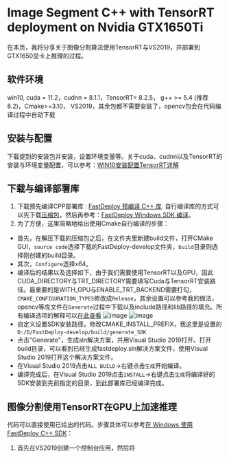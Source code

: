 # Image Segment C++ with TensorRT deployment on Nvidia GTX1650Ti
在本页，我将分享关于图像分割算法使用TensorRT与VS2019，并部署到GTX1650显卡上推理的过程。

## 软件环境
win10, cuda = 11.2，cudnn = 8.1.1，TensorRT= 8.2.5， g++ >= 5.4 (推荐8.2)，Cmake>=3.10， VS2019，其余包都不需要安装了，opencv包会在代码编译过程中自动下载

## 安装与配置
下载提到的安装包并安装，设置环境变量等。关于cuda、cudnn以及TensorRT的安装与环境变量配置，可以参考：[WIN10安装配置TensorRT详解](https://blog.csdn.net/caobin_cumt/article/details/125579033?ops_request_misc=&request_id=&biz_id=102&utm_term=window%E4%B8%8Bscuda%E4%B8%8EtensorRT%E5%AE%89%E8%A3%85&utm_medium=distribute.pc_search_result.none-task-blog-2~all~sobaiduweb~default-0-125579033.142^v56^js_top,201^v3^add_ask&spm=1018.2226.3001.4187) 

## 下载与编译部署库
1. 下载预先编译CPP部署库 : [FastDeploy 预编译 C++ 库](https://bj.bcebos.com/fastdeploy/release/cpp/fastdeploy-win-x64-0.2.1.zip).
自行编译库的方式可以先下载[压缩包](https://github.com/PaddlePaddle/FastDeploy/archive/refs/heads/develop.zip)，然后再参考：[FastDeploy Windows SDK 编译](https://github.com/PaddlePaddle/FastDeploy/blob/develop/docs/compile/how_to_build_windows.md#Usage)。
2. 为了方便，这里简略地给出使用Cmake自行编译的步骤：
* 首先，在解压下载的压缩包之后，在文件夹里新建build文件，打开CMake GUI，`source code`选择下载的FastDeploy-develop文件夹，`build`目录则选择刚创建的build目录。
* 其次，`Configure`选择x64。
* 编译后的结果以及选择如下，由于我们需要使用TensorRT以及GPU，因此CUDA_DIRECTORY与TRT_DIRECTORY需要填写Cuda与TensorRT安装路径。最重要的是WITH_GPU与ENABLE_TRT_BACKEND需要打勾，`CMAKE_CONFIGURATION_TYPES`修改成`Release`，其余设置可以参考我的做法，opencv等库文件在`Generate`过程中下载以及include路径和lib路径的填充。所有编译选项的解释可以[在此查看](https://github.com/PaddlePaddle/FastDeploy/tree/develop/docs/compile)
![image](https://user-images.githubusercontent.com/114713988/195863570-e03dbe66-e04c-43e4-88ff-8f39a83d0825.png)
![image](https://user-images.githubusercontent.com/114713988/195863707-d47441a0-1bf1-4016-ae48-665abfa38c2c.png)
* 自定义设置SDK安装路径，修改CMAKE_INSTALL_PREFIX，我这里是设置的`D:/D/FastDeploy-develop/build/generate_SDK`
* 点击"Generate"，生成sln解决方案，并用Visual Studio 2019打开。打开build目录，可以看到已经生成fastdeploy.sln解决方案文件，使用Visual Studio 2019打开这个解决方案文件。
* 在Visual Studio 2019点击`ALL BUILD`->右键点击`生成`开始编译。
* 编译完成后，在Visual Studio 2019点击`INSTALL`->右键点击`生成`将编译好的SDK安装到先前指定的目录，到此部署库已经编译完成。

## 图像分割使用TensorRT在GPU上加速推理
代码可以直接使用已给出的代码。步骤具体可以参考[在 Windows 使用 FastDeploy C++ SDK](https://github.com/PaddlePaddle/FastDeploy/blob/develop/docs/compile/how_to_use_sdk_on_windows.md#32-sdk%E4%BD%BF%E7%94%A8%E6%96%B9%E5%BC%8F%E4%BA%8Cvisual-studio-2019-%E5%88%9B%E5%BB%BA-sln-%E5%B7%A5%E7%A8%8B%E4%BD%BF%E7%94%A8-c-sdk)：
1. 首先在VS2019创建一个控制台应用，然后将
